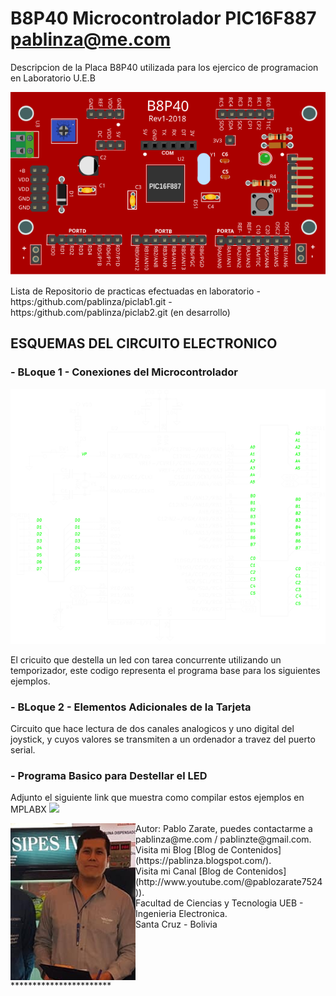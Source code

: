 # B8P40 Microcontrolador PIC16F887 pablinza@me.com
Descripcion de la Placa B8P40 utilizada para los ejercico de programacion en Laboratorio U.E.B
<p align="center">
  <img src="/images/b8p40.png"></img>
</p>
Lista de Repositorio de practicas efectuadas en laboratorio
- https:/github.com/pablinza/piclab1.git 
- https:/github.com/pablinza/piclab2.git (en desarrollo)

## ESQUEMAS DEL CIRCUITO ELECTRONICO
### - BLoque 1 - Conexiones del Microcontrolador
  <p align="center">
  <img src="/images/b8p40_sch_p1.png"></img>
</p>
El cricuito que destella un led con tarea concurrente utilizando un temporizador, este codigo representa el programa base para los siguientes ejemplos.

### - BLoque 2 - Elementos Adicionales de la Tarjeta

Circuito que hace lectura de dos canales analogicos y uno digital del joystick, y cuyos valores se transmiten a un ordenador a travez del puerto serial.

### - Programa Basico para Destellar el LED

Adjunto el siguiente link que muestra como compilar estos ejemplos en MPLABX
[![](http://img.youtube.com/vi/w-GRu89glrg/0.jpg)](http://www.youtube.com/watch?v=w-GRu89glrg "Compilar en MPLABX")



<img src="pablo_ueb.png" align="left" width="200px"/>
Autor: Pablo Zarate, puedes contactarme a pablinza@me.com / pablinzte@gmail.com.  <br />
Visita mi Blog  [Blog de Contenidos](https://pablinza.blogspot.com/). <br />
Visita mi Canal [Blog de Contenidos](http://www.youtube.com/@pablozarate7524)). <br />
Facultad de Ciencias y Tecnologia UEB - Ingenieria Electronica. <br />
Santa Cruz - Bolivia 
<br clear="left"/>
***********************


